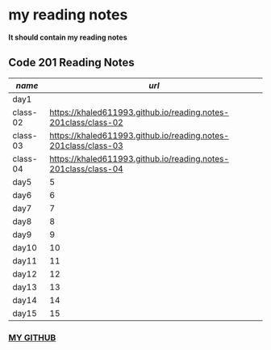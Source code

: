 # my reading notes
**It should contain my reading notes**


## Code 201 Reading Notes

| ***name***| ***url*** |
| --------- | -------------- |
| day1      |                |                                               
| class-02  |https://khaled611993.github.io/reading.notes-201class/class-02      |
| class-03  | https://khaled611993.github.io/reading.notes-201class/class-03     |             
| class-04  |    https://khaled611993.github.io/reading.notes-201class/class-04  |
| day5      | 5              |
| day6      | 6              |
| day7      | 7              |
| day8      | 8              |
| day9      | 9              |
| day10     | 10             |
| day11     | 11             |
| day12     | 12             |
| day13     | 13             |
| day14     | 14             |
|day15      |15              |

### [MY GITHUB](https://github.com/khaled611993)

